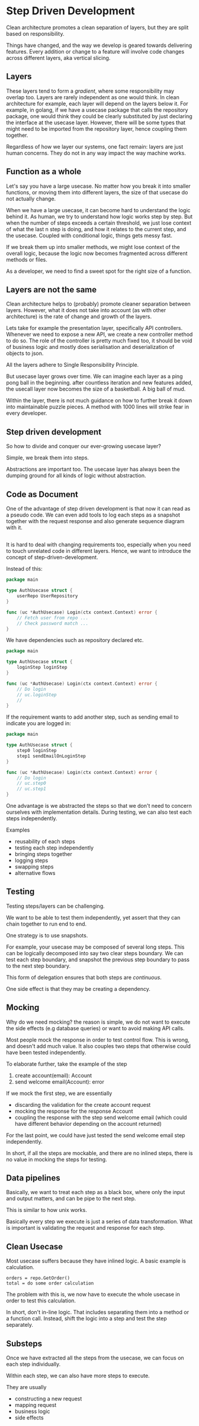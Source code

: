# Step Driven Development


Clean architecture promotes a clean separation of layers, but they are split based on responsibility.



Things have changed, and the way we develop is geared towards delivering features. Every addition or change to a feature will involve code changes across different layers, aka vertical slicing.

## Layers

These layers tend to form a _gradient_, where some responsibility may overlap too.
Layers are rarely independent as one would think. In clean architecture for example, each layer will depend on the layers below it. For example, in golang, if we have a usecase package that calls the repository package, one would think they could be clearly substituted by just declaring the interface at the usecase layer. However, there will be some types that might need to be imported from the repository layer, hence coupling them together.

Regardless of how we layer our systems, one fact remain: layers are just human concerns. They do not in any way impact the way machine works. 

## Function as a whole

Let's say you have a large usecase. No matter how you break it into smaller functions, or moving them into different layers, the size of that usecase do not actually change. 

When we have a large usecase, it can become hard to understand the logic behind it. As human, we try to understand how logic works step by step. But when the number of steps exceeds a certain threshold, we just lose context of what the last n step is doing, and how it relates to the current step, and the usecase. Coupled with conditional logic, things gets messy fast.

If we break them up into smaller methods, we might lose context of the overall logic, because the logic now becomes fragmented across different methods or files.

As a developer, we need to find a sweet spot for the right size of a function. 

## Layers are not the same

Clean architecture helps to (probably) promote cleaner separation between layers. However, what it does not take into account (as with other architecture) is the rate of change and growth of the layers.

Lets take for example the presentation layer, specifically API controllers. Whenever we need to expose a new API, we create a new controller method to do so. The role of the controller is pretty much fixed too, it should be void of business logic and mostly does serialisation and deserialization of objects to json. 

All the layers adhere to Single Responsibility Principle.

But usecase layer grows over time. We can imagine each layer as a ping pong ball in the beginning. after countless iteration and new features added, the usecall layer now becomes the size of a basketball. A big ball of mud. 

Within the layer, there is not much guidance on how to further break it down into maintainable puzzle pieces. A method with 1000 lines will strike fear in every developer.

## Step driven development

So how to divide and conquer our ever-growing usecase layer?

Simple, we break them into steps. 

Abstractions are important too. The usecase layer has always been the dumping ground for all kinds of logic without abstraction. 

## Code as Document
 One of the advantage of step driven development is that now it can read as a pseudo code. We can even add tools to log each steps as a snapshot together with the request response and also generate sequence diagram with it.
 
 
 

## 

It is hard to deal with changing requirements too, especially when you need to touch unrelated code in different layers. Hence, we want to introduce the concept of step-driven-development.


Instead of this:

```go
package main

type AuthUsecase struct {
	userRepo UserRepository
}

func (uc *AuthUsecase) Login(ctx context.Context) error {
	// Fetch user from repo ...
	// Check password match ...
}
```

We have dependencies such as repository declared etc.

```go
package main

type AuthUsecase struct {
	loginStep loginStep
}

func (uc *AuthUsecase) Login(ctx context.Context) error {
	// Do login
	// uc.loginStep
	//
}
```

If the requirement wants to add another step, such as sending email to indicate you are logged in:

```go
package main

type AuthUsecase struct {
	step0 loginStep
	step1 sendEmailOnLoginStep
}

func (uc *AuthUsecase) Login(ctx context.Context) error {
	// Do login
	// uc.step0
	// uc.step1
}
```




One advantage is we abstracted the steps so that we don't need to concern ourselves with implementation details. During testing, we can also test each steps independently.



Examples
- reusability of each steps
- testing each step independently 
- bringing steps together
- logging steps
- swapping steps 
- alternative flows

## Testing

Testing steps/layers can be challenging. 

We want to be able to test them independently, yet assert that they can chain together to run end to end.

One strategy is to use snapshots.

For example, your usecase may be composed of several long steps. This can be logically decomposed into say two clear steps boundary. We can test each step boundary, and snapshot the previous step boundary to pass to the next step boundary.

This form of delegation ensures that both steps are _continuous_.

One side effect is that they may be creating a dependency. 

## Mocking

Why do we need mocking? the reason is simple, we do not want to execute the side effects (e.g database queries) or want to avoid making API calls. 

Most people mock the response in order to test control flow. This is wrong, and doesn't add much value. It also couples two steps that otherwise could have been tested independently.

To elaborate further, take the example of the step 

1. create account(email): Account
2. send welcome email(Account): error

If we mock the first step, we are essentially 

- discarding the validation for the create account request
- mocking the response for the response Account
- coupling the response with the step send welcome email (which could have different behavior depending on the account returned)

For the last point, we could have just tested the send welcome email step independently. 

In short, if all the steps are mockable, and there are no inlined steps, there is no value in mocking the steps for testing.

## Data pipelines

Basically, we want to treat each step as a black box, where only the input and output matters, and can be pipe to the next step.

This is similar to how unix works.

Basically every step we execute is just a series of data transformation. What is important is validating the request and response for each step.

## Clean Usecase

Most usecase suffers because they have inlined logic. A basic example is calculation.

```
orders = repo.GetOrder()
total = do some order calculation 
```

The problem with this is, we now have to execute the whole usecase in order to test this calculation.

In short, don't in-line logic. That includes separating them into a method or a function call. Instead, shift the logic into a step and test the step separately.


## Substeps

Once we have extracted all the steps from the usecase, we can focus on each step individually.

Within each step, we can also have more steps to execute.

They are usually 
- constructing a new request
- mapping request
- business logic
- side effects

